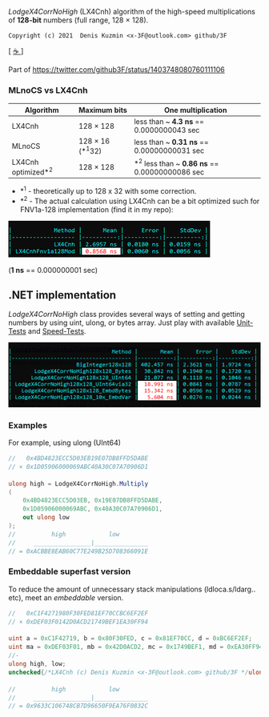*LodgeX4CorrNoHigh* (LX4Cnh) algorithm of the high-speed multiplications of **128-bit** numbers (full range, 128 × 128).

```
Copyright (c) 2021  Denis Kuzmin <x-3F@outlook.com> github/3F
```

[ [ ☕ ](https://3F.github.io/Donation/) ]

Part of https://twitter.com/github3F/status/1403748080760111106

### MLnoCS vs LX4Cnh

Algorithm | Maximum bits | One multiplication
----------|--------------|-------------------
LX4Cnh    | 128 × 128    | less than ~ **4.3 ns** == 0.0000000043 sec
MLnoCS    | 128 × 16 (*<sup>1</sup>32) | less than ~ **0.31 ns** == 0.00000000031 sec
LX4Cnh optimized\*<sup>2</sup> | 128 × 128 | \*<sup>2</sup> less than ~ **0.86 ns** == 0.00000000086 sec

* \*<sup>1</sup> - theoretically up to 128 x 32 with some correction.
* \*<sup>2</sup> - The actual calculation using LX4Cnh can be a bit optimized such for FNV1a-128 implementation (find it in my repo):

[![](fnvOptimization.png)](#)

(**1 ns** == 0.000000001 sec)

## .NET implementation

*LodgeX4CorrNoHigh* class provides several ways of setting and getting numbers by using uint, ulong, or bytes array. Just play with available [Unit-Tests](tests) and [Speed-Tests](https://github.com/3F/sandbox/tree/master/csharp/numbers/BigNum).

[![](benchmark.png)](https://twitter.com/github3F/status/1410358979033813000)

### Examples

For example, using ulong (UInt64)

```csharp
//   0x4BD4823ECC5D03EB19E07DB8FFD5DABE
// × 0x1D05906000069ABC40A30C07A70906D1

ulong high = LodgeX4CorrNoHigh.Multiply
(
    0x4BD4823ECC5D03EB, 0x19E07DB8FFD5DABE,
    0x1D05906000069ABC, 0x40A30C07A70906D1,
    out ulong low
);
//          high            low
//     ________________|_______________
// = 0xACBBE8EAB60C77E249B25D708366091E
```

### Embeddable superfast version

To reduce the amount of unnecessary stack manipulations (ldloca.s/ldarg.. etc), meet an *embeddable* version.

```csharp
//   0xC1F4271980F30FED81EF70CCBC6EF2EF
// × 0xDEF03F0142D0ACD21749BEF1EA30FF94

uint a = 0xC1F42719, b = 0x80F30FED, c = 0x81EF70CC, d = 0xBC6EF2EF;
uint ma = 0xDEF03F01, mb = 0x42D0ACD2, mc = 0x1749BEF1, md = 0xEA30FF94;
//-
ulong high, low;
unchecked{/*LX4Cnh (c) Denis Kuzmin <x-3F@outlook.com> github/3F */ulong A=(ulong)b*mb;ulong B=A&0xFFFF_FFFF;ulong C=((A>>32)+B+(a*ma))&0xFFFF_FFFF;ulong D=(a>b)?a-b:b-a;ulong E=(ma>mb)?ma-mb:mb-ma;if(D!=0&&E!=0){ulong F=D*E;if(((a<b)&&(ma>mb))||((a>b)&&(ma<mb))){C+=F&0xFFFF_FFFF;}else{C-=F&0xFFFF_FFFF;}}ulong G=(C<<32)+B;A=(ulong)c*mc;ulong H=(ulong)d*md;B=(H>>32)+(H&0xFFF_FFFF_FFFF_FFFF)+(A&0xFFF_FFFF_FFFF_FFFF)+((A&0xFFF_FFFF)<<32);C=(((A>>28)+(A>>60)+(H>>60))<<28);ulong I=B;D=(c>d)?c-d:d-c;E=(mc>md)?mc-md:md-mc;if(D!=0&&E!=0){ulong F=D*E;if(((c<d)&&(mc>md))||((c>d)&&(mc<md))){I+=F;if(B>I)C+=0x100000000;}else{I-=F;if(B<I)C-=0x100000000;}}ulong J=((I&0xFFFF_FFFF)<<32)+(H&0xFFFF_FFFF);C=G+J+C+(I>>32);G=((ulong)a<<32)+b;I=((ulong)c<<32)+d;A=((ulong)ma<<32)+mb;H=((ulong)mc<<32)+md;D=(G>I)?G-I:I-G;E=(A>H)?A-H:H-A;if(D!=0&&E!=0){ulong F=D*E;if(((G<I)&&(A>H))||((G>I)&&(A<H))){C+=F;}else{C-=F;}}low=J;high=C;}

//          high            low
//     ________________|_______________
// = 0x9633C106748CB7D96650F9EA76F0832C
```
